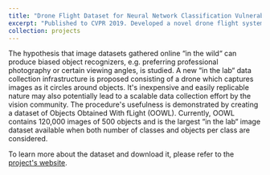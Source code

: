```yaml
---
title: "Drone Flight Dataset for Neural Network Classification Vulnerabilities"
excerpt: "Published to CVPR 2019. Developed a novel drone flight system to collect over 120,000 images. The data was used to conducted experiments showing severe vulnerabilities (30% drop) in neural networks like ResNet to pose & camera shake. <br/><img src='/images/OOWL_Main_Picture.jpg'"
collection: projects
---
```


The hypothesis that image datasets gathered online “in the wild“ can produce biased object recognizers, e.g. preferring professional photography or certain viewing angles, is studied. A new “in the lab“ data collection infrastructure is proposed consisting of a drone which captures images as it circles around objects. It's inexpensive and easily replicable nature may also potentially lead to a scalable data collection effort by the vision community. The procedure's usefulness is demonstrated by creating a dataset of Objects Obtained With fLight (OOWL). Currently, OOWL contains 120,000 images of 500 objects and is the largest “in the lab“ image dataset available when both number of classes and objects per class are considered.

To learn more about the dataset and download it, please refer to the [project's website](http://www.svcl.ucsd.edu/projects/OOWL/).